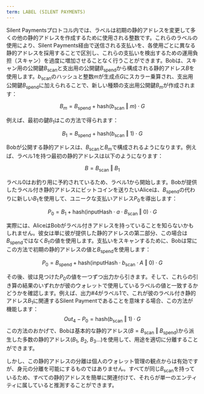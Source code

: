 ```yaml
---
term: LABEL (SILENT PAYMENTS)
---
```


Silent Paymentsプロトコル内では、ラベルは初期の静的アドレスを変更して多くの他の静的アドレスを作成するために使用される整数です。これらのラベルの使用により、Silent Payments経由で送信される支払いを、各使用ごとに異なる静的アドレスを採用することで区別し、これらの支払いを検出するための運用負担（スキャン）を過度に増加させることなく行うことができます。Bobは、スキャン用の公開鍵$B_{\text{scan}}$と支出用の公開鍵$B_{\text{spend}}$から構成される静的アドレス$B$を使用します。$b_{\text{scan}}$のハッシュと整数$m$が生成点$G$にスカラー乗算され、支出用公開鍵$B_{\text{spend}}$に加えられることで、新しい種類の支出用公開鍵$B_m$が作成されます：

$$  B_m = B_{\text{spend}} + \text{hash}(b_{\text{scan}} \text{ ‖ } m) \cdot G  $$

例えば、最初の鍵$B_1$はこの方法で得られます：

$$  B_1 = B_{\text{spend}} + \text{hash}(b_{\text{scan}} \text{ ‖ } 1) \cdot G  $$

Bobが公開する静的アドレスは、$B_{\text{scan}}$と$B_m$で構成されるようになります。例えば、ラベル$1$を持つ最初の静的アドレスは以下のようになります：

$$ B = B_{\text{scan}} \text{ ‖ } B_1 $$

ラベル$0$はお釣り用に予約されているため、ラベル$1$から開始します。Bobが提供したラベル付き静的アドレスにビットコインを送りたいAliceは、$B_{\text{spend}}$の代わりに新しい$B_1$を使用して、ユニークな支払いアドレス$P_0$を導出します：

$$  P_0 = B_1 + \text{hash}(\text{inputHash} \cdot a \cdot B_{\text{scan}} \text{ ‖ } 0) \cdot G  $$

実際には、AliceはBobがラベル付きアドレスを持っていることを知らないかもしれません。彼女は単に彼が提供した静的アドレスの第二部分、この場合は$B_{\text{spend}}$ではなく$B_1$の値を使用します。支払いをスキャンするために、Bobは常にこの方法で初期の静的アドレスの値と$B_{\text{spend}}$を使用します：

$$   P_0 = B_{\text{spend}} + \text{hash}(\text{inputHash} \cdot b_{\text{scan}} \cdot A \text{ ‖ } 0) \cdot G  $$

その後、彼は見つけた$P_0$の値を一つずつ出力から引きます。そして、これらの引き算の結果のいずれかが彼のウォレットで使用しているラベルの値と一致するかどうかを確認します。例えば、出力#4がラベル$1$で、これが彼のラベル付き静的アドレス$B_1$に関連するSilent Paymentであることを意味する場合、この方法が機能します：
$$ Out_4 - P_0 = \text{hash}(b_{\text{scan}} \text{ ‖ } 1) \cdot G $$
この方法のおかげで、Bobは基本的な静的アドレス($B = B_{\text{scan}} \text{ ‖ } B_{\text{spend}}$)から派生した多数の静的アドレス($B_1$, $B_2$, $B_3$...)を使用して、用途を適切に分離することができます。

しかし、この静的アドレスの分離は個人のウォレット管理の観点からは有効ですが、身元の分離を可能にするものではありません。すべてが同じ$B_{\text{scan}}$を持っているため、すべての静的アドレスを簡単に関連付けて、それらが単一のエンティティに属していると推測することができます。